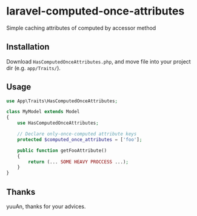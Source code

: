 # laravel-computed-once-attributes

Simple caching attributes of computed by accessor method

## Installation

Download `HasComputedOnceAttributes.php`, and move file into your project dir (e.g. `app/Traits/`).

## Usage

```php
use App\Traits\HasComputedOnceAttributes;

class MyModel extends Model
{
    use HasComputedOnceAttributes;

    // Declare only-once-computed attribute keys
    protected $computed_once_attributes = ['foo'];

    public function getFooAttribute()
    {
        return (... SOME HEAVY PROCCESS ...);
    }
}
```

## Thanks

yuuAn, thanks for your advices.
